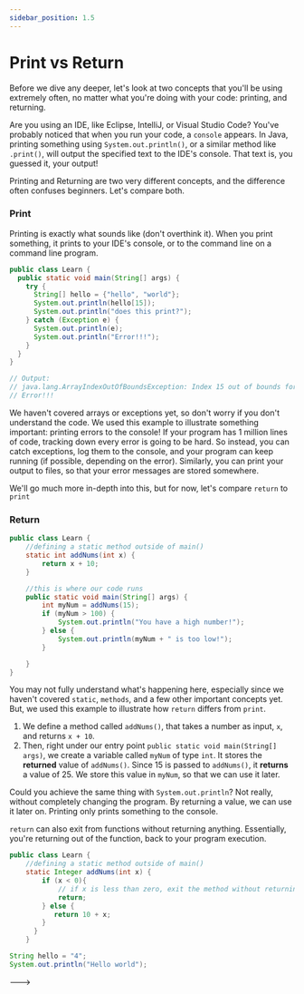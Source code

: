 ```yaml
---
sidebar_position: 1.5
---
```


# Print vs Return

Before we dive any deeper, let's look at two concepts that you'll be using extremely often, no matter what you're doing with your code: printing, and returning.

Are you using an IDE, like Eclipse, IntelliJ, or Visual Studio Code? You've probably noticed that when you run your code, a `console` appears. In Java, printing something using `System.out.println()`, or a similar method like `.print()`, will output the specified text to the IDE's console. That text is, you guessed it, your output!

Printing and Returning are two very different concepts, and the difference often confuses beginners. Let's compare both.

### Print

Printing is exactly what sounds like (don't overthink it). When you print something, it prints to your IDE's console, or to the command line on a command line program.

```java
public class Learn {
  public static void main(String[] args) {
    try {
      String[] hello = {"hello", "world"};
      System.out.println(hello[15]);
      System.out.println("does this print?");
    } catch (Exception e) {
      System.out.println(e);
      System.out.println("Error!!!");
    }
  }
}

// Output:
// java.lang.ArrayIndexOutOfBoundsException: Index 15 out of bounds for length 2
// Error!!!
```

We haven't covered arrays or exceptions yet, so don't worry if you don't understand the code. We used this example to illustrate something important: printing errors to the console! If your program has 1 million lines of code, tracking down every error is going to be hard. So instead, you can catch exceptions, log them to the console, and your program can keep running (if possible, depending on the error). Similarly, you can print your output to files, so that your error messages are stored somewhere.

We'll go much more in-depth into this, but for now, let's compare `return` to `print`

### Return

```java
public class Learn {
    //defining a static method outside of main()
    static int addNums(int x) {
        return x + 10;
    }

    //this is where our code runs
    public static void main(String[] args) {
        int myNum = addNums(15);
        if (myNum > 100) {
            System.out.println("You have a high number!");
        } else {
            System.out.println(myNum + " is too low!");
        }

    }
}
```

You may not fully understand what's happening here, especially since we haven't covered `static`, `methods`, and a few other important concepts yet. But, we used this example to illustrate how `return` differs from `print`.

1. We define a method called `addNums()`, that takes a number as input, `x`, and returns `x + 10`.
2. Then, right under our entry point `public static void main(String[] args)`, we create a variable called `myNum` of type `int`. It stores the **returned** value of `addNums()`. Since 15 is passed to `addNums()`, it **returns** a value of 25. We store this value in `myNum`, so that we can use it later.

Could you achieve the same thing with `System.out.println`? Not really, without completely changing the program. By returning a value, we can use it later on. Printing only prints something to the console.

`return` can also exit from functions without returning anything. Essentially, you're returning out of the function, back to your program execution.

```java
public class Learn {
    //defining a static method outside of main()
    static Integer addNums(int x) {
        if (x < 0){
            // if x is less than zero, exit the method without returning anything
            return;
        } else {
           return 10 + x;
        }
      }
    }

```

```java live
String hello = "4";
System.out.println("Hello world");
```

--->
